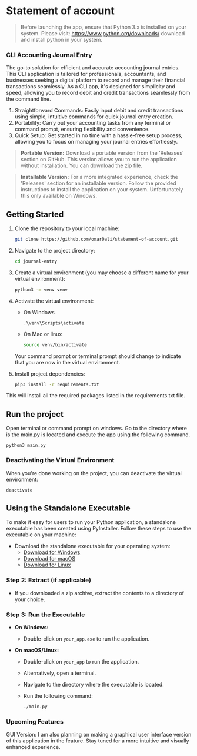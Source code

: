 # Statement of account
> Before launching the app, ensure that Python 3.x is installed on your system. Please visit: https://www.python.org/downloads/ download and install python in your system.


### CLI Accounting Journal Entry
The go-to solution for efficient and accurate accounting journal entries. This CLI application is tailored for professionals, accountants, and businesses seeking a digital platform to record and manage their financial transactions seamlessly. As a CLI app, it's designed for simplicity and speed, allowing you to record debit and credit transactions seamlessly from the command line.

1. Straightforward Commands: Easily input debit and credit transactions using simple, intuitive commands for quick journal entry creation.
2. Portability: Carry out your accounting tasks from any terminal or command prompt, ensuring flexibility and convenience.
3. Quick Setup: Get started in no time with a hassle-free setup process, allowing you to focus on managing your journal entries effortlessly.

> **Portable Version:** Download a portable version from the 'Releases' section on GitHub. This version allows you to run the application without installation. You can download the zip file.

> **Installable Version:** For a more integrated experience, check the 'Releases' section for an installable version. Follow the provided instructions to install the application on your system. Unfortunately this only available on Windows.

## Getting Started

1. Clone the repository to your local machine:

   ```bash
   git clone https://github.com/omar0ali/statement-of-account.git

2. Navigate to the project directory:
    ```bash
    cd journal-entry
    ```
3. Create a virtual environment (you may choose a different name for your virtual environment):
    ```bash
    python3 -m venv venv
    ```
4. Activate the virtual environment:
    * On Windows
        ```shell
        .\venv\Scripts\activate
        ``` 
    * On Mac or linux
        ```bash
        source venv/bin/activate
        ``` 
    Your command prompt or terminal prompt should change to indicate that you are now in the virtual environment.
5. Install project dependencies:
    ```bash
    pip3 install -r requirements.txt
    ```
This will install all the required packages listed in the requirements.txt file.
## Run the project
Open terminal or command prompt on windows. Go to the directory where is the main.py is located and execute the app using the following command.

```
python3 main.py
```

### Deactivating the Virtual Environment
When you're done working on the project, you can deactivate the virtual environment:
```
deactivate
```

## Using the Standalone Executable
To make it easy for users to run your Python application, a standalone executable has been created using PyInstaller. Follow these steps to use the executable on your machine:

- Download the standalone executable for your operating system:
  - [Download for Windows](link_to_windows_executable)
  - [Download for macOS](link_to_macos_executable)
  - [Download for Linux](link_to_linux_executable)

### Step 2: Extract (if applicable)

- If you downloaded a zip archive, extract the contents to a directory of your choice.

### Step 3: Run the Executable

- **On Windows:**
  - Double-click on `your_app.exe` to run the application.

- **On macOS/Linux:**
  - Double-click on `your_app` to run the application.
  - Alternatively, open a terminal.
  - Navigate to the directory where the executable is located.
  - Run the following command:

    ```bash
    ./main.py
    ```

### Upcoming Features
GUI Version: I am also planning on making a graphical user interface version of this application in the feature. Stay tuned for a more intuitive and visually enhanced experience.